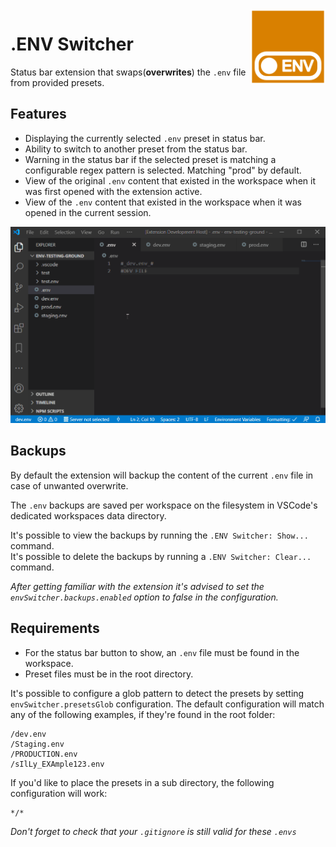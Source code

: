 <img src="images/env-switcher.png" alt="Switch a .env preset from the status bar" height="120" align="right" />

# .ENV Switcher

Status bar extension that swaps(**overwrites**) the `.env` file from provided presets.

## Features

- Displaying the currently selected `.env` preset in status bar.
- Ability to switch to another preset from the status bar.
- Warning in the status bar if the selected preset is matching a configurable regex pattern is selected. Matching "prod" by default.
- View of the original `.env` content that existed in the workspace when it was first opened with the extension active.
- View of the `.env` content that existed in the workspace when it was opened in the current session.

<p align="center">
  <img src="images/preview.gif" alt="Switch a .env preset from the status bar" />
</p>

## Backups

By default the extension will backup the content of the current `.env` file in case of unwanted overwrite.

The `.env` backups are saved per workspace on the filesystem in VSCode's dedicated workspaces data directory.

It's possible to view the backups by running the `.ENV Switcher: Show...` command.  
It's possible to delete the backups by running a `.ENV Switcher: Clear...` command.

_After getting familiar with the extension it's advised to set the `envSwitcher.backups.enabled` option to false in the configuration._

## Requirements

- For the status bar button to show, an `.env` file must be found in the workspace.
- Preset files must be in the root directory.

It's possible to configure a glob pattern to detect the presets by setting `envSwitcher.presetsGlob` configuration. The default configuration will match any of the following examples, if they're found in the root folder:

```list
/dev.env
/Staging.env
/PRODUCTION.env
/sIlLy_EXAmple123.env
```

If you'd like to place the presets in a sub directory, the following configuration will work:

```glob
*/*
```

_Don't forget to check that your `.gitignore` is still valid for these `.envs`_
